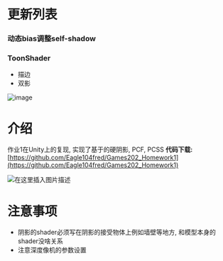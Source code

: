 
# 更新列表
### 动态bias调整self-shadow
### ToonShader
-  描边
-  双影

![image](https://user-images.githubusercontent.com/23237287/151278720-21a4d54f-e831-48e0-b245-a9e616ea5f45.png)


# 介绍
 作业1在Unity上的复现, 实现了基于的硬阴影, PCF, PCSS
 **代码下载:** [https://github.com/Eagle104fred/Games202_Homework1](https://github.com/Eagle104fred/Games202_Homework1)

![在这里插入图片描述](https://img-blog.csdnimg.cn/1100d42b74074fc8aac6af925f6abff3.png?x-oss-process=image/watermark,type_d3F5LXplbmhlaQ,shadow_50,text_Q1NETiBARWFnbGUxMDRmcmVk,size_13,color_FFFFFF,t_70,g_se,x_16)


# 注意事项
- 阴影的shader必须写在阴影的接受物体上例如墙壁等地方, 和模型本身的shader没啥关系
- 注意深度像机的参数设置
